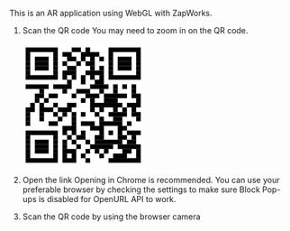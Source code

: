 This is an AR application using WebGL with ZapWorks.

1. Scan the QR code
   You may need to zoom in on the QR code.
   
   ![QR](ar_business_intro.png "QR")
2. Open the link
   Opening in Chrome is recommended.
   You can use your preferable browser by checking the settings to make sure Block Pop-ups is disabled for OpenURL API to work.
3. Scan the QR code by using the browser camera
